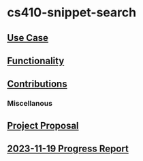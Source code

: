 # cs410-snippet-search

## [Use Case](docs/usecase.md)

## [Functionality](aws/README.md)

## [Contributions](docs/README.md)

### Miscellanous

## [Project Proposal](docs/proposal.md)

## [2023-11-19 Progress Report](docs/2023-11-19_progress.md)
